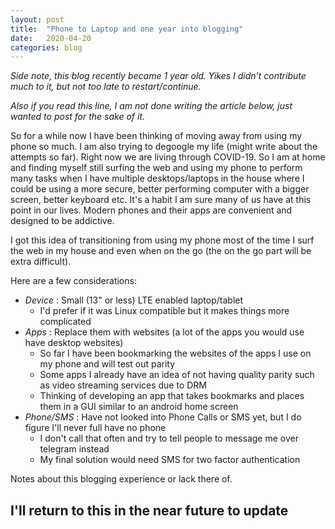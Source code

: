 ```yaml
---
layout: post
title:  "Phone to Laptop and one year into blogging"
date:   2020-04-20
categories: blog
---
```


*Side note, this blog recently became 1 year old. Yikes I didn't contribute much to it, but not too late to restart/continue.*

*Also if you read this line, I am not done writing the article below, just wanted to post for the sake of it.*

So for a while now I have been thinking of moving away from using my phone so much. I am also trying to degoogle my life (might write about the attempts so far). Right now we are living through COVID-19. So I am at home and finding myself still surfing the web and using my phone to perform many tasks when I have multiple desktops/laptops in the house where I could be using a more secure, better performing computer with a bigger screen, better keyboard etc. It's a habit I am sure many of us have at this point in our lives. Modern phones and their apps are convenient and designed to be addictive.

I got this idea of transitioning from using my phone most of the time I surf the web in my house and even when on the go (the on the go part will be extra difficult).

Here are a few considerations:
* *Device* : Small (13" or less) LTE enabled laptop/tablet
  * I'd prefer if it was Linux compatible but it makes things more complicated
* *Apps* : Replace them with websites (a lot of the apps you would use have desktop websites)
  * So far I have been bookmarking the websites of the apps I use on my phone and will test out parity
  * Some apps I already have an idea of not having quality parity such as video streaming services due to DRM
  * Thinking of developing an app that takes bookmarks and places them in a GUI similar to an android home screen
* *Phone/SMS* : Have not looked into Phone Calls or SMS yet, but I do figure I'll never full have no phone
  * I don't call that often and try to tell people to message me over telegram instead
  * My final solution would need SMS for two factor authentication

Notes about this blogging experience or lack there of.

I'll return to this in the near future to update
---